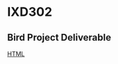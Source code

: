 <h1>IXD302</h1>
</hr>

<h2>Bird Project Deliverable</h2>
</hr>


[HTML](http://martinemcgrath.github.io/IXD302-bird-project/extinct-new-zealand-bird.html)